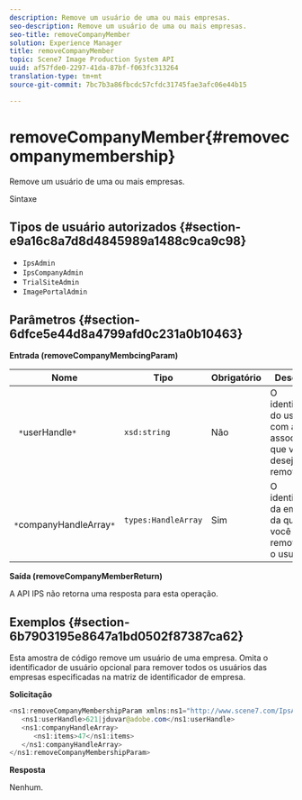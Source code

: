 ```yaml
---
description: Remove um usuário de uma ou mais empresas.
seo-description: Remove um usuário de uma ou mais empresas.
seo-title: removeCompanyMember
solution: Experience Manager
title: removeCompanyMember
topic: Scene7 Image Production System API
uuid: af57fde0-2297-41da-87bf-f063fc313264
translation-type: tm+mt
source-git-commit: 7bc7b3a86fbcdc57cfdc31745fae3afc06e44b15

---
```



# removeCompanyMember{#removecompanymembership}

Remove um usuário de uma ou mais empresas.

Sintaxe

## Tipos de usuário autorizados {#section-e9a16c8a7d8d4845989a1488c9ca9c98}

* `IpsAdmin`
* `IpsCompanyAdmin`
* `TrialSiteAdmin`
* `ImagePortalAdmin`

## Parâmetros {#section-6dfce5e44d8a4799afd0c231a0b10463}

**Entrada (removeCompanyMembcingParam)**

| Nome | Tipo | Obrigatório | Descrição |
|---|---|---|---|
| ` *`userHandle`*` | `xsd:string` | Não | O identificador do usuário com a associação que você deseja remover. |
| ` *`companyHandleArray`*` | `types:HandleArray` | Sim | O identificador da empresa da qual você está removendo o usuário. |

**Saída (removeCompanyMemberReturn)**

A API IPS não retorna uma resposta para esta operação.

## Exemplos {#section-6b7903195e8647a1bd0502f87387ca62}

Esta amostra de código remove um usuário de uma empresa. Omita o identificador de usuário opcional para remover todos os usuários das empresas especificadas na matriz de identificador de empresa.

**Solicitação**

```java
<ns1:removeCompanyMembershipParam xmlns:ns1="http://www.scene7.com/IpsApi/xsd">
   <ns1:userHandle>621|jduvar@adobe.com</ns1:userHandle>
   <ns1:companyHandleArray>
      <ns1:items>47</ns1:items>
   </ns1:companyHandleArray>
</ns1:removeCompanyMembershipParam>
```

**Resposta**

Nenhum.
